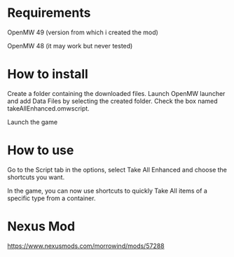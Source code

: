 # Requirements

OpenMW 49 (version from which i created the mod)

OpenMW 48 (it may work but never tested)

# How to install

Create a folder containing the downloaded files.
Launch OpenMW launcher and add Data Files by selecting the created folder.
Check the box named takeAllEnhanced.omwscript.

Launch the game

# How to use

Go to the Script tab in the options, select Take All Enhanced and choose the shortcuts you want.

In the game, you can now use shortcuts to quickly Take All items of a specific type from a container.

# Nexus Mod

https://www.nexusmods.com/morrowind/mods/57288
